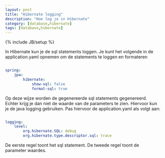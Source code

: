 ```yaml
---
layout: post
title: "Hibernate logging"
description: "Hoe log je in Hibernate"
category: [database,hibernate]
tags: [database,hibernate]
---
```

{% include JB/setup %}

In Hibernate kun je de sql statements loggen.
Je kunt het volgende in de application.yaml opnemen om de statements te loggen
en formateren

```yaml

spring:
    jpa:
        hibernate:
            show-sql: false
            format-sql: true

```

Op deze wijze worden de gegenereerde sql statements gegenereerd. Echter krijg je
dan niet de waarde van de parameters te zien. Hiervoor kun je de java logging
gebruiken. Pas hiervoor de application.yaml als volgt aan:

```yaml

logging:
    level:
        org.hibernate.SQL: debug
        org.hibernate.type.descriptor.sql: trace

```

De eerste regel toont het sql statement. De tweede regel toont de parameter
waardes.

